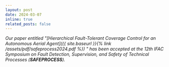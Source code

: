 ```yaml
---
layout: post
date: 2024-03-07
inline: true
related_posts: false
---
```


*Our paper entitled "_[Hierarchical Fault-Tolerant Coverage Control for an Autonomous Aerial Agent]({{ site.baseurl }}{% link /assets/pdf/safeprocess2024.pdf %})_ " has been accepted at the 12th IFAC Symposium on Fault Detection, Supervision, and Safety of Technical Processes (<b>SAFEPROCESS</b>).*


